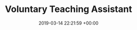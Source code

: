 ---
layout: post
title:  "Voluntary Teaching Assistant"
date:   2019-03-14 22:21:59 +00:00
image:  images/ecc2.png
categories: other
---